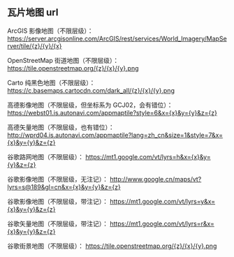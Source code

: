 ## 瓦片地图 url

ArcGIS 影像地图（不限层级）：
https://server.arcgisonline.com/ArcGIS/rest/services/World_Imagery/MapServer/tile/{z}/{y}/{x}

OpenStreetMap 街道地图（不限层级）：
https://tile.openstreetmap.org/{z}/{x}/{y}.png

Carto 纯黑色地图（不限层级）：
https://c.basemaps.cartocdn.com/dark_all/{z}/{x}/{y}.png

高德影像地图（不限层级，但坐标系为 GCJ02，会有错位）：
https://webst01.is.autonavi.com/appmaptile?style=6&x={x}&y={y}&z={z}

高德矢量地图（不限层级，也有错位）：
http://wprd04.is.autonavi.com/appmaptile?lang=zh_cn&size=1&style=7&x={x}&y={y}&z={z}

谷歌路网地图（不限层级）：
https://mt1.google.com/vt/lyrs=h&x={x}&y={y}&z={z}

谷歌影像地图（不限层级，无注记）：
http://www.google.cn/maps/vt?lyrs=s@189&gl=cn&x={x}&y={y}&z={z}

谷歌影像地图（不限层级，带注记）：
https://mt1.google.com/vt/lyrs=y&x={x}&y={y}&z={z}

谷歌矢量地图（不限层级，带注记）：
https://mt1.google.com/vt/lyrs=r&x={x}&y={y}&z={z}

谷歌街景地图（不限层级）：
https://tile.openstreetmap.org/{z}/{x}/{y}.png
